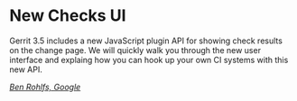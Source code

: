# New Checks UI

Gerrit 3.5 includes a new JavaScript plugin API for showing check results on
the change page. We will quickly walk you through the new user interface and
explaing how you can hook up your own CI systems with this new API.

*[Ben Rohlfs, Google](../speakers.md#brohlfs)*
